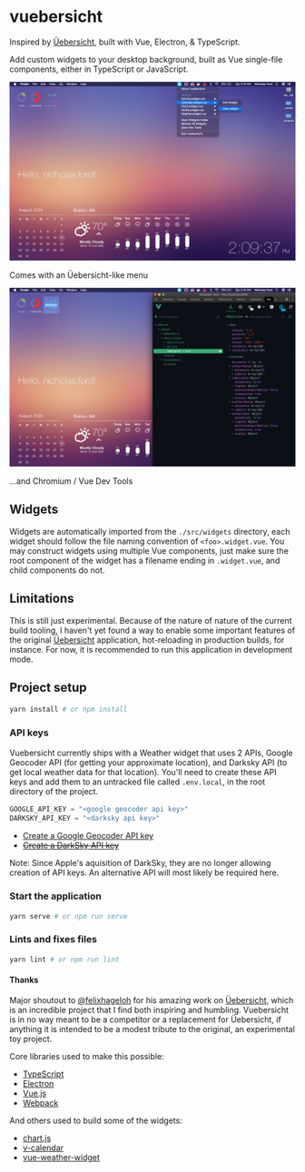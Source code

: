 # vuebersicht

Inspired by [Üebersicht](https://github.com/felixhageloh/uebersicht), built with Vue, Electron, & TypeScript.

Add custom widgets to your desktop background, built as Vue single-file components, either in TypeScript or JavaScript.

![Vuebersicht](./screenshots/vs-menu.jpg)

Comes with an Üebersicht-like menu

![Vuebersicht Vue Dev Tools](./screenshots/vs-devtools.jpg)

...and Chromium / Vue Dev Tools

## Widgets

Widgets are automatically imported from the `./src/widgets` directory, each widget should follow the file naming convention of `<foo>.widget.vue`. You may construct widgets using multiple Vue components, just make sure the root component of the widget has a filename ending in `.widget.vue`, and child components do not.

## Limitations

This is still just experimental. Because of the nature of nature of the current build tooling, I haven't yet found a way to enable some important features of the original [Üebersicht](https://github.com/felixhageloh/uebersicht) application, hot-reloading in production builds, for instance. For now, it is recommended to run this application in development mode.

## Project setup

```bash
yarn install # or npm install
```

### API keys

Vuebersicht currently ships with a Weather widget that uses 2 APIs, Google Geocoder API (for getting your approximate location), and Darksky API (to get local weather data for that location). You'll need to create these API keys and add them to an untracked file called `.env.local`, in the root directory of the project.

```js
GOOGLE_API_KEY = "<google geocoder api key>"
DARKSKY_API_KEY = "<darksky api key>"
```

- [Create a Google Geocoder API key](https://developers.google.com/maps/documentation/geocoding/get-api-key)
- ~~[Create a DarkSky API key](https://darksky.net/dev/register)~~

Note: Since Apple's aquisition of DarkSky, they are no longer allowing creation of API keys. An alternative API will most likely be required here.

### Start the application

```bash
yarn serve # or npm run serve
```

<!-- ### Production build

```bash
yarn build
```

### Run unit tests

```bash
yarn test:unit
``` -->

### Lints and fixes files

```bash
yarn lint # or npm run lint
```

#### Thanks

Major shoutout to [@felixhageloh](https://github.com/felixhageloh) for his amazing work on [Üebersicht](https://github.com/felixhageloh/uebersicht), which is an incredible project that I find both inspiring and humbling. Vuebersicht is in no way meant to be a competitor or a replacement for Üebersicht, if anything it is intended to be a modest tribute to the original, an experimental toy project.

Core libraries used to make this possible:

- [TypeScript](https://github.com/microsoft/TypeScript)
- [Electron](https://github.com/electron/electron)
- [Vue.js](https://github.com/vuejs/vue)
- [Webpack](https://github.com/webpack/webpack)

And others used to build some of the widgets:

- [chart.js](https://github.com/chartjs/Chart.js)
- [v-calendar](https://github.com/nathanreyes/v-calendar)
- [vue-weather-widget](https://github.com/dipu-bd/vue-weather-widget)

